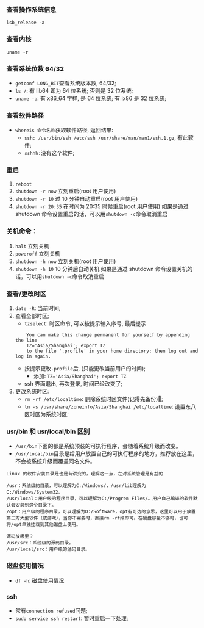 ### 查看操作系统信息

`lsb_release -a`

### 查看内核

`uname -r`

### 查看系统位数 64/32

-   `getconf LONG_BIT`查看系统版本数, 64/32;
-   `ls /`: 有 lib64 即为 64 位系统; 否则是 32 位系统;
-   `uname -a`: 有 x86_64 字样, 是 64 位系统; 有 ix86 是 32 位系统;

### 查看软件路径

-   `whereis 命令名称`获取软件路径, 返回结果:
    -   `ssh: /usr/bin/ssh /etc/ssh /usr/share/man/man1/ssh.1.gz`, 有此软件;
    -   `sshhh:`没有这个软件;

### 重启

1. `reboot`
2. `shutdown -r now` 立刻重启(root 用户使用)
3. `shutdown -r 10` 过 10 分钟自动重启(root 用户使用)
4. `shutdown -r 20:35` 在时间为 20:35 时候重启(root 用户使用)
   如果是通过 shutdown 命令设置重启的话，可以用`shutdown -c`命令取消重启

### 关机命令：

1. `halt` 立刻关机
2. `poweroff` 立刻关机
3. `shutdown -h now` 立刻关机(root 用户使用)
4. `shutdown -h 10` 10 分钟后自动关机
   如果是通过 shutdown 命令设置关机的话，可以用`shutdown -c`命令取消重启

### 查看/更改时区

1. `date -R`: 当前时间;
2. 查看全部时区;
    - `tzselect`: 时区命令, 可以按提示输入序号, 最后提示
    ```
        You can make this change permanent for yourself by appending the line
        TZ='Asia/Shanghai'; export TZ
        to the file '.profile' in your home directory; then log out and log in again.
    ```
    - 按提示更改`.profile`后, (只能更改当前用户的时间);
        - 添加: `TZ='Asia/Shanghai'; export TZ`
    - ssh 界面退出, 再次登录, 时间已经改变了;
3. 更改系统时区:
    - `rm -rf /etc/localtime`: 删除系统时区文件(记得先备份);
    - `ln -s /usr/share/zoneinfo/Asia/Shanghai /etc/localtime`: 设置东八区时区为系统时区;

### usr/bin 和 usr/local/bin 区别

-   `/usr/bin`下面的都是系统预装的可执行程序，会随着系统升级而改变。
-   `/usr/local/bin`目录是给用户放置自己的可执行程序的地方，推荐放在这里，不会被系统升级而覆盖同名文件。

```
Linux 的软件安装目录是也是有讲究的，理解这一点，在对系统管理是有益的

/usr：系统级的目录，可以理解为C:/Windows/，/usr/lib理解为C:/Windows/System32。
/usr/local：用户级的程序目录，可以理解为C:/Progrem Files/。用户自己编译的软件默认会安装到这个目录下。
/opt：用户级的程序目录，可以理解为D:/Software，opt有可选的意思，这里可以用于放置第三方大型软件（或游戏），当你不需要时，直接rm -rf掉即可。在硬盘容量不够时，也可将/opt单独挂载到其他磁盘上使用。

源码放哪里？
/usr/src：系统级的源码目录。
/usr/local/src：用户级的源码目录。
```

### 磁盘使用情况

-   `df -h`: 磁盘使用情况

### ssh

-   常有`connection refused`问题;
-   `sudo service ssh restart`: 暂时重启一下处理;
